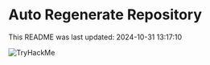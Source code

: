 # Auto Regenerate Repository

This README was last updated: 2024-10-31 13:17:10

 ![TryHackMe](https://tryhackme.com/badge/533634)
